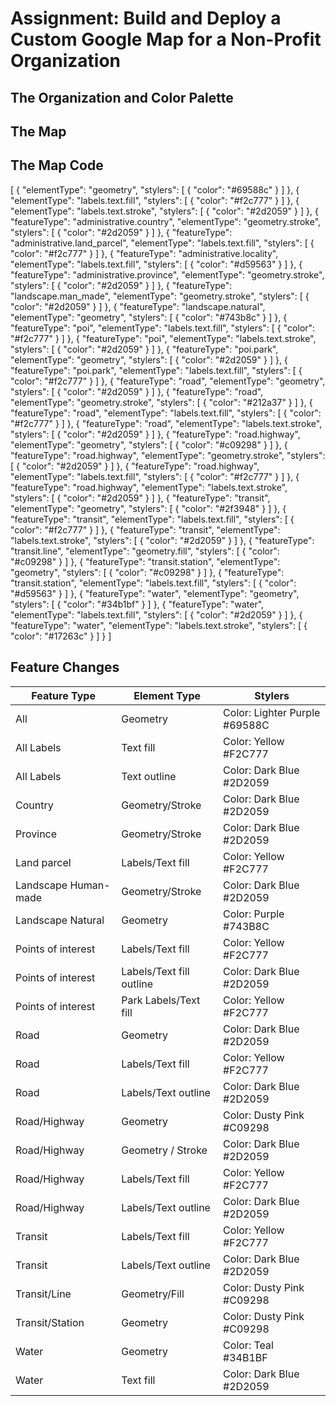 # Assignment: Build and Deploy a Custom Google Map for a Non-Profit Organization

## The Organization and Color Palette


## The Map


## The Map Code

[ { "elementType": "geometry", "stylers": [ { "color": "#69588c" } ] }, { "elementType": "labels.text.fill", "stylers": [ { "color": "#f2c777" } ] }, { "elementType": "labels.text.stroke", "stylers": [ { "color": "#2d2059" } ] }, { "featureType": "administrative.country", "elementType": "geometry.stroke", "stylers": [ { "color": "#2d2059" } ] }, { "featureType": "administrative.land_parcel", "elementType": "labels.text.fill", "stylers": [ { "color": "#f2c777" } ] }, { "featureType": "administrative.locality", "elementType": "labels.text.fill", "stylers": [ { "color": "#d59563" } ] }, { "featureType": "administrative.province", "elementType": "geometry.stroke", "stylers": [ { "color": "#2d2059" } ] }, { "featureType": "landscape.man_made", "elementType": "geometry.stroke", "stylers": [ { "color": "#2d2059" } ] }, { "featureType": "landscape.natural", "elementType": "geometry", "stylers": [ { "color": "#743b8c" } ] }, { "featureType": "poi", "elementType": "labels.text.fill", "stylers": [ { "color": "#f2c777" } ] }, { "featureType": "poi", "elementType": "labels.text.stroke", "stylers": [ { "color": "#2d2059" } ] }, { "featureType": "poi.park", "elementType": "geometry", "stylers": [ { "color": "#2d2059" } ] }, { "featureType": "poi.park", "elementType": "labels.text.fill", "stylers": [ { "color": "#f2c777" } ] }, { "featureType": "road", "elementType": "geometry", "stylers": [ { "color": "#2d2059" } ] }, { "featureType": "road", "elementType": "geometry.stroke", "stylers": [ { "color": "#212a37" } ] }, { "featureType": "road", "elementType": "labels.text.fill", "stylers": [ { "color": "#f2c777" } ] }, { "featureType": "road", "elementType": "labels.text.stroke", "stylers": [ { "color": "#2d2059" } ] }, { "featureType": "road.highway", "elementType": "geometry", "stylers": [ { "color": "#c09298" } ] }, { "featureType": "road.highway", "elementType": "geometry.stroke", "stylers": [ { "color": "#2d2059" } ] }, { "featureType": "road.highway", "elementType": "labels.text.fill", "stylers": [ { "color": "#f2c777" } ] }, { "featureType": "road.highway", "elementType": "labels.text.stroke", "stylers": [ { "color": "#2d2059" } ] }, { "featureType": "transit", "elementType": "geometry", "stylers": [ { "color": "#2f3948" } ] }, { "featureType": "transit", "elementType": "labels.text.fill", "stylers": [ { "color": "#f2c777" } ] }, { "featureType": "transit", "elementType": "labels.text.stroke", "stylers": [ { "color": "#2d2059" } ] }, { "featureType": "transit.line", "elementType": "geometry.fill", "stylers": [ { "color": "#c09298" } ] }, { "featureType": "transit.station", "elementType": "geometry", "stylers": [ { "color": "#c09298" } ] }, { "featureType": "transit.station", "elementType": "labels.text.fill", "stylers": [ { "color": "#d59563" } ] }, { "featureType": "water", "elementType": "geometry", "stylers": [ { "color": "#34b1bf" } ] }, { "featureType": "water", "elementType": "labels.text.fill", "stylers": [ { "color": "#2d2059" } ] }, { "featureType": "water", "elementType": "labels.text.stroke", "stylers": [ { "color": "#17263c" } ] } ]

## Feature Changes

| Feature Type | Element Type | Stylers |
|--- | --- | --- |
| All | Geometry | Color: Lighter Purple #69588C |
| All	Labels | Text fill | Color: Yellow #F2C777  |
| All	Labels | Text outline	| Color: Dark Blue #2D2059 |
| Country	| Geometry/Stroke	| Color: Dark Blue #2D2059 |
| Province | Geometry/Stroke |	Color: Dark Blue #2D2059 |
| Land parcel	| Labels/Text fill | Color: Yellow #F2C777 |
| Landscape Human-made |	Geometry/Stroke	| Color: Dark Blue #2D2059 |
| Landscape Natural | Geometry | Color: Purple #743B8C |
| Points of interest |	Labels/Text fill |	Color: Yellow #F2C777 |
| Points of interest |	Labels/Text fill outline | Color: Dark Blue #2D2059 |
| Points of interest | Park	Labels/Text fill | Color: Yellow #F2C777 |
| Road | Geometry |	Color: Dark Blue #2D2059 |
| Road | Labels/Text fill	| Color: Yellow #F2C777 |
| Road |	Labels/Text outline |	Color: Dark Blue #2D2059 |
| Road/Highway | Geometry	| Color: Dusty Pink #C09298 |
| Road/Highway |	Geometry / Stroke |	Color: Dark Blue #2D2059 |
| Road/Highway |	Labels/Text fill |	Color: Yellow #F2C777 |
| Road/Highway |	Labels/Text outline |	Color: Dark Blue #2D2059 |
| Transit |	Labels/Text fill | Color: Yellow #F2C777 |
| Transit |	Labels/Text outline | Color: Dark Blue #2D2059 |
| Transit/Line |	Geometry/Fill	| Color: Dusty Pink #C09298  |
| Transit/Station	| Geometry | Color: Dusty Pink #C09298 |
| Water |	Geometry |	Color: Teal #34B1BF |
| Water |	Text fill |	Color: Dark Blue #2D2059 |
